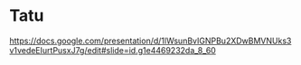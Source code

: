 # Tatu
 
https://docs.google.com/presentation/d/1lWsunBvIGNPBu2XDwBMVNUks3v1vedeEIurtPusxJ7g/edit#slide=id.g1e4469232da_8_60
